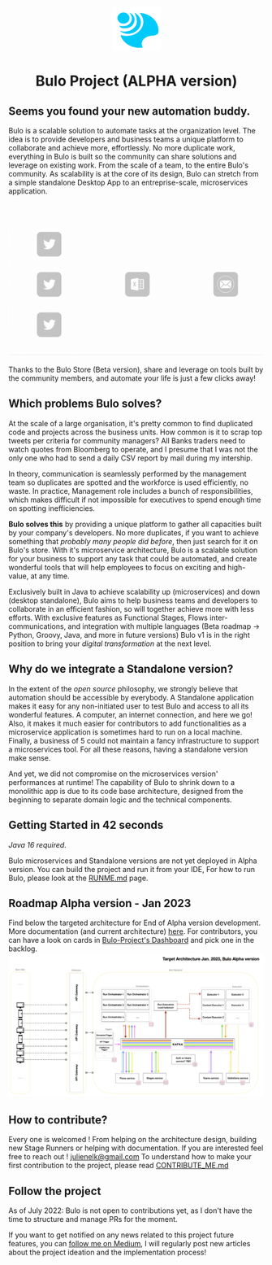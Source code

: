 <div align="center">
    <img src="assets/bulo-logo.png" width="100" />
    <h1 class="title" >Bulo Project (ALPHA version)</h1>  
</div>

## Seems you found your new automation buddy.

Bulo is a scalable solution to automate tasks at the organization level. The idea is to provide developers and business teams a unique platform to collaborate and achieve more, effortlessly. 
No more duplicate work, everything in Bulo is built so the community can share solutions and leverage on existing work. From the scale of a team, to the entire Bulo's community.
As scalability is at the core of its design, Bulo can stretch from a simple standalone Desktop App to an entreprise-scale, microservices application.
<br/>
<br/>
<div align="center">
<img src="assets/flow_example_adobe.gif" width="600"/>
</div>  
<br/>
Thanks to the Bulo Store (Beta version), share and leverage on tools built by the community members, and automate your life is just a few clicks away!

## Which problems Bulo solves?  

At the scale of a large organisation, it's pretty common to find duplicated code and projects across the business units. How common is it to scrap top tweets per criteria for community managers? All Banks traders need to watch quotes from Bloomberg to operate, 
and I presume that I was not the only one who had to send a daily CSV report by mail during my intership. 

In theory, communication is seamlessly performed by the management team so duplicates are spotted and the workforce is used efficiently, no waste. In practice, Management role includes a bunch of responsibilities, which makes difficult if not impossible for executives to spend enough time on spotting inefficiencies.

**Bulo solves this** by providing a unique platform to gather all capacities built by your company's developers. No more duplicates, if you want to achieve something that _probably many people did before_, 
then just search for it on Bulo's store. With it's microservice architecture, Bulo is a scalable solution for your business to support any task that could be automated, and create wonderful tools that will help employees to focus on exciting and high-value, at any time.

Exclusively built in Java to achieve scalability up (microservices) and down (desktop standalone), Bulo aims to help business teams and developers to collaborate in an efficient fashion, so will together achieve more with less efforts. 
With exclusive features as Functional Stages, Flows inter-communications, and integration with multiple languages (Beta roadmap -> Python, Groovy, Java, and more in future versions) Bulo v1 is in the right position to bring your _digital transformation_ at the next level.  

## Why do we integrate a Standalone version? 

In the extent of the _open source_ philosophy, we strongly believe that automation should be accessible by everybody. A Standalone application makes it easy for any non-initiated user to test Bulo and access to all its wonderful features. A computer, an internet connection, and here we go!
Also, it makes it much easier for contributors to add functionalities as a microservice application is sometimes hard to run on a local machine. Finally, a business of 5 could not maintain a fancy infrastructure to support a microservices tool. For all these reasons, having a standalone version make sense.

And yet, we did not compromise on the microservices version' performances at runtime! The capability of Bulo to shrink down to a monolithic app is due to its code base architecture, designed from the beginning to separate domain logic and the technical components.

## Getting Started in 42 seconds  
_Java 16 required_. 

Bulo microservices and Standalone versions are not yet deployed in Alpha version. You can build the project and run it from your IDE, For how to run Bulo, please look at the [RUNME.md](RUNME.md) page.

## Roadmap Alpha version - Jan 2023 

Find below the targeted architecture for End of Alpha version development. More documentation (and current architecture) [here](ALPHA_VERSION_roadmap.md). For contributors, you can have a look on cards in [Bulo-Project's Dashboard](https://github.com/orgs/maukaim/projects/3) and pick one in the backlog.
<img src="assets/bulo_alpha_target_architecture.png" width="800"/>

## How to contribute? 

Every one is welcomed ! From helping on the architecture design, building new Stage Runners or helping with documentation. If you are interested feel free to reach out ! julienelk@gmail.com 
To understand how to make your first contribution to the project, please read [CONTRIBUTE_ME.md](CONTRIBUTE_ME.md)  

## Follow the project  

As of July 2022: Bulo is not open to contributions yet, as I don't have the time to structure and manage PRs for the moment.

If you want to get notified on any news related to this project future features,
you can [follow me on Medium](https://medium.com/@JulienElkaim), I will regularly post new articles about the project ideation and the implementation process!
